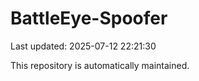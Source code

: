 # BattleEye-Spoofer

Last updated: 2025-07-12 22:21:30

This repository is automatically maintained.
